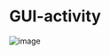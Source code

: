 # GUI-activity

![image](https://github.com/user-attachments/assets/13220a12-aed8-4ed4-b0f9-b3218bf2e250)

